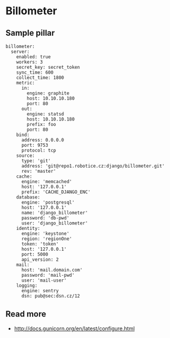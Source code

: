 
# Billometer

## Sample pillar

    billometer:
      server:
        enabled: true
        workers: 3
        secret_key: secret_token
        sync_time: 600
        collect_time: 1800
        metric:
          in:
            engine: graphite
            host: 10.10.10.180
            port: 80
          out:
            engine: statsd
            host: 10.10.10.180
            prefix: foo
            port: 80
        bind:
          address: 0.0.0.0
          port: 9753
          protocol: tcp
        source:
          type: 'git'
          address: 'git@repo1.robotice.cz:django/billometer.git'
          rev: 'master'
        cache:
          engine: 'memcached'
          host: '127.0.0.1'
          prefix: 'CACHE_DJANGO_ENC'
        database:
          engine: 'postgresql'
          host: '127.0.0.1'
          name: 'django_billometer'
          password: 'db-pwd'
          user: 'django_billometer'
        identity:
          engine: 'keystone'
          region: 'regionOne'
          token: 'token'
          host: '127.0.0.1'
          port: 5000
          api_version: 2
        mail:
          host: 'mail.domain.com'
          password: 'mail-pwd'
          user: 'mail-user'
        logging:
          engine: sentry
          dsn: pub@sec:dsn.cz/12

## Read more

* http://docs.gunicorn.org/en/latest/configure.html